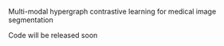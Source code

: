 Multi-modal hypergraph contrastive learning for medical image segmentation

Code will be released soon
